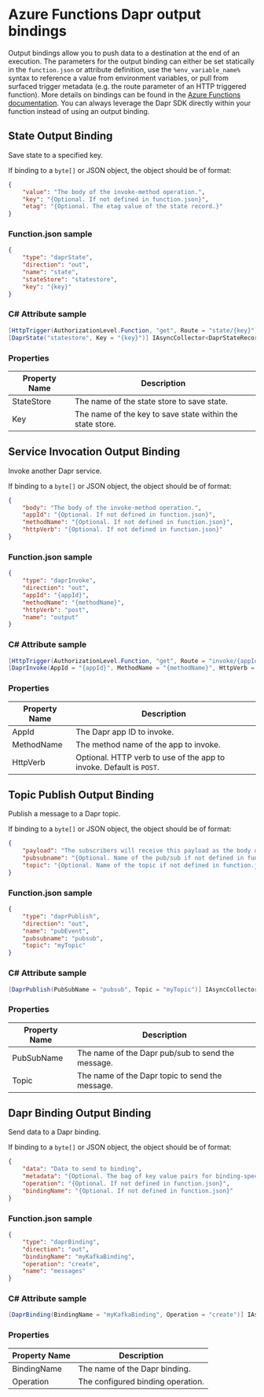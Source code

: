 # Azure Functions Dapr output bindings

Output bindings allow you to push data to a destination at the end of an execution.  The parameters for the output binding can either be set statically in the `function.json` or attribute definition, use the `%env_variable_name%` syntax to reference a value from environment variables, or pull from surfaced trigger metadata (e.g. the route parameter of an HTTP triggered function).  More details on bindings can be found in the [Azure Functions documentation](https://docs.microsoft.com/en-us/azure/azure-functions/functions-bindings-expressions-patterns).  You can always leverage the Dapr SDK directly within your function instead of using an output binding.

## State Output Binding
Save state to a specified key.

If binding to a `byte[]` or JSON object, the object should be of format:

```json
{
    "value": "The body of the invoke-method operation.",
    "key": "{Optional. If not defined in function.json}",
    "etag": "{Optional. The etag value of the state record.}"
}
```

### Function.json sample
```json
{
    "type": "daprState",
    "direction": "out",
    "name": "state",
    "stateStore": "statestore",
    "key": "{key}"
}
```

### C# Attribute sample
```csharp
[HttpTrigger(AuthorizationLevel.Function, "get", Route = "state/{key}")] HttpRequest req,
[DaprState("statestore", Key = "{key}")] IAsyncCollector<DaprStateRecord> state,
```

### Properties

|Property Name|Description|
|--|--|
|StateStore|The name of the state store to save state.|
|Key|The name of the key to save state within the state store.|


## Service Invocation Output Binding
Invoke another Dapr service.

If binding to a `byte[]` or JSON object, the object should be of format:

```json
{
    "body": "The body of the invoke-method operation.",
    "appId": "{Optional. If not defined in function.json}",
    "methodName": "{Optional. If not defined in function.json}",
    "httpVerb": "{Optional. If not defined in function.json}"
}
```

### Function.json sample
```json
{
    "type": "daprInvoke",
    "direction": "out",
    "appId": "{appId}",
    "methodName": "{methodName}",
    "httpVerb": "post",
    "name": "output"
}
```

### C# Attribute sample
```csharp
[HttpTrigger(AuthorizationLevel.Function, "get", Route = "invoke/{appId}/{methodName}")] HttpRequest req,
[DaprInvoke(AppId = "{appId}", MethodName = "{methodName}", HttpVerb = "post")] IAsyncCollector<InvokeMethodParameters> output,
```

### Properties

|Property Name|Description|
|--|--|
|AppId|The Dapr app ID to invoke.|
|MethodName|The method name of the app to invoke.|
|HttpVerb|Optional. HTTP verb to use of the app to invoke. Default is `POST`.|

## Topic Publish Output Binding
Publish a message to a Dapr topic.

If binding to a `byte[]` or JSON object, the object should be of format:

```json
{
    "payload": "The subscribers will receive this payload as the body of a Cloud Event envelope.",
    "pubsubname": "{Optional. Name of the pub/sub if not defined in function.json}",
    "topic": "{Optional. Name of the topic if not defined in function.json}"
}
```

### Function.json sample
```json
{
    "type": "daprPublish",
    "direction": "out",
    "name": "pubEvent",
    "pubsubname": "pubsub",
    "topic": "myTopic"
}
```

### C# Attribute sample
```csharp
[DaprPublish(PubSubName = "pubsub", Topic = "myTopic")] IAsyncCollector<DaprPubSubEvent> pubEvent,
```

### Properties

|Property Name|Description|
|--|--|
|PubSubName|The name of the Dapr pub/sub to send the message.|
|Topic|The name of the Dapr topic to send the message.|

## Dapr Binding Output Binding
Send data to a Dapr binding.

If binding to a `byte[]` or JSON object, the object should be of format:

```json
{
    "data": "Data to send to binding",
    "metadata": "{Optional. The bag of key value pairs for binding-specific metadata}",
    "operation": "{Optional. If not defined in function.json}",
    "bindingName": "{Optional. If not defined in function.json}"
}
```

### Function.json sample
```json
{
    "type": "daprBinding",
    "direction": "out",
    "bindingName": "myKafkaBinding",
    "operation": "create",
    "name": "messages"
}
```

### C# Attribute sample
```csharp
[DaprBinding(BindingName = "myKafkaBinding", Operation = "create")] IAsyncCollector<DaprBindingMessage> messages,
```

### Properties

|Property Name|Description|
|--|--|
|BindingName|The name of the Dapr binding.|
|Operation|The configured binding operation.|